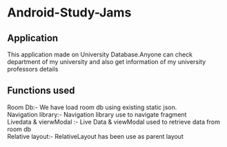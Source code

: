 # Android-Study-Jams
## Application
This application made on University Database.Anyone can check department of my university and also get information of my university professors details
## Functions used
Room Db:- We have load room db using existing static json.
<br/>
Navigation library:- Navigation library use to navigate fragment
<br/>
Livedata & vierwModal :- Live Data & viewModal used to retrieve data from room db
<br/>
Relative layout:- RelativeLayout has been use as parent layout
<br/>

